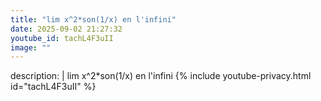 ```yaml
---
title: "lim x^2*son(1/x) en l'infini"
date: 2025-09-02 21:27:32 
youtube_id: tachL4F3uII
image: ""
---
```

description: |
  lim x^2*son(1/x) en l'infini
{% include youtube-privacy.html id="tachL4F3uII" %}
